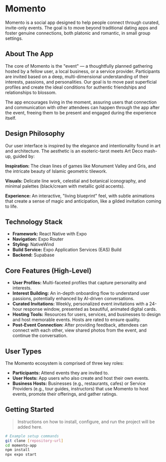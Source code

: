 # Momento

Momento is a social app designed to help people connect through curated, invite-only events. The goal is to move beyond traditional dating apps and foster genuine connections, both platonic and romantic, in small group settings.

## About The App

The core of Momento is the "event" — a thoughtfully planned gathering hosted by a fellow user, a local business, or a service provider. Participants are invited based on a deep, multi-dimensional understanding of their interests, passions, and personalities. Our goal is to move past superficial profiles and create the ideal conditions for authentic friendships and relationships to blossom.

The app encourages living in the moment, assuring users that connection and communication with other attendees can happen through the app after the event, freeing them to be present and engaged during the experience itself.

## Design Philosophy

Our user interface is inspired by the elegance and intentionality found in art and architecture. The aesthetic is an esoteric-tarot meets Art Deco mash-up, guided by:

**Inspiration:** The clean lines of games like Monument Valley and Gris, and the intricate beauty of Islamic geometric tilework.

**Visuals:** Delicate line work, celestial and botanical iconography, and minimal palettes (black/cream with metallic gold accents).

**Experience:** An interactive, "living blueprint" feel, with subtle animations that create a sense of magic and anticipation, like a gilded invitation coming to life.

## Technology Stack

- **Framework:** React Native with Expo
- **Navigation:** Expo Router
- **Styling:** NativeWind
- **Build Service:** Expo Application Services (EAS) Build
- **Backend:** Supabase

## Core Features (High-Level)

- **User Profiles:** Multi-faceted profiles that capture personality and interests.
- **Interest Building:** An in-depth onboarding flow to understand user passions, potentially enhanced by AI-driven conversations.
- **Curated Invitations:** Weekly, personalized event invitations with a 24-hour response window, presented as beautiful, animated digital cards.
- **Hosting Tools:** Resources for users, services, and businesses to design and host memorable events. Hosts are rated to ensure quality.
- **Post-Event Connection:** After providing feedback, attendees can connect with each other, view shared photos from the event, and continue the conversation.

## User Types

The Momento ecosystem is comprised of three key roles:

- **Participants:** Attend events they are invited to.
- **User Hosts:** App users who also create and host their own events.
- **Business Hosts:** Businesses (e.g., restaurants, cafes) or Service Providers (e.g., tour guides, instructors) that use Momento to host events, promote their offerings, and gather ratings.

## Getting Started

> Instructions on how to install, configure, and run the project will be added here.

```bash
# Example setup commands
git clone [repository-url]
cd momento-app
npm install
npx expo start
```
